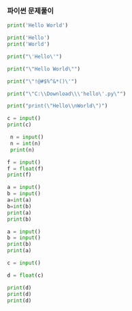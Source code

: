 ### 파이썬 문제풀이

```python
print('Hello World')
```

```python
print('Hello')
print('World')
```

``` python
print("\'Hello\'")
```

```python
print("\"Hello World\"")
```

```python
print("\"!@#$%^&*()\'")
```

```python
print("\"C:\\Download\\\'hello\'.py\"")
```

```python
print("print(\"Hello\\nWorld\")")
```

```python
c = input()
print(c)
```

``` python
 n = input()
 n = int(n)
 print(n)
```

```python
f = input()
f = float(f)
print(f)
```

```python
a = input() 
b = input()
a=int(a)
b=int(b)
print(a)
print(b)
```

``` python
a = input() 
b = input()
print(b)
print(a)
```

``` python
c = input()

d = float(c)

print(d)
print(d)
print(d)
```

